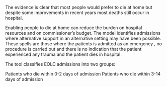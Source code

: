 The evidence is clear that most people would prefer to die at home but despite some improvements in recent years most deaths still occur in hospital.

Enabling people to die at home can reduce the burden on hospital resources and on commissioner’s budget. The model identifies admissions where alternative support in an alternative setting may have been possible. These spells are those where the patients is admitted as an emergency , no procedure is carried out and there is no indication that the patient experienced any trauma and the patient dies in hospital.

The tool classifies EOLC admissions into two groups:

Patients who die within 0-2 days of admission
Patients who die within 3-14 days of admission